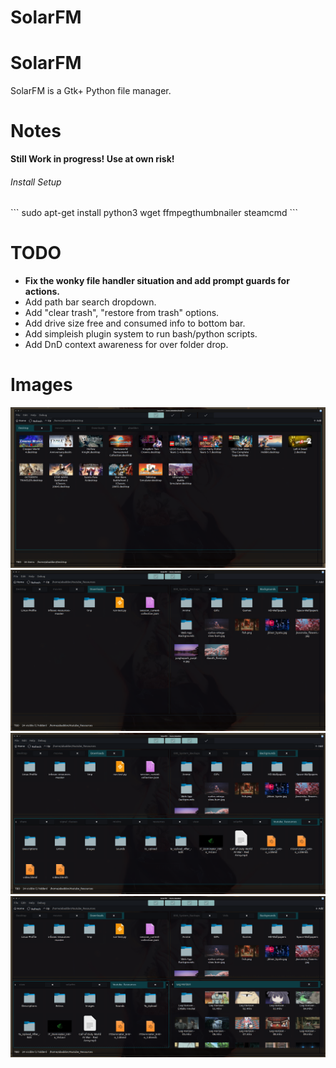 # SolarFM

# SolarFM
SolarFM is a Gtk+ Python file manager.

# Notes
<b>Still Work in  progress! Use at own risk!</b>

<h6>Install Setup</h6>
```
sudo apt-get install python3 wget ffmpegthumbnailer steamcmd
```

# TODO
<ul>
<li><b>Fix the wonky file handler situation and add prompt guards for actions.</b></li>
<li>Add path bar search dropdown.</li>
<li>Add "clear trash", "restore from trash" options.</li>
<li>Add drive size free and consumed info to bottom bar.</li>
<li>Add simpleish plugin system to run bash/python scripts.</li>
<li>Add DnD context awareness for over folder drop.</li>
</ul>

# Images
![1 SolarFM single pane. ](images/pic1.png)
![2 SolarFM double pane. ](images/pic2.png)
![3 SolarFM triple pane. ](images/pic3.png)
![4 SolarFM quad pane. ](images/pic4.png)
